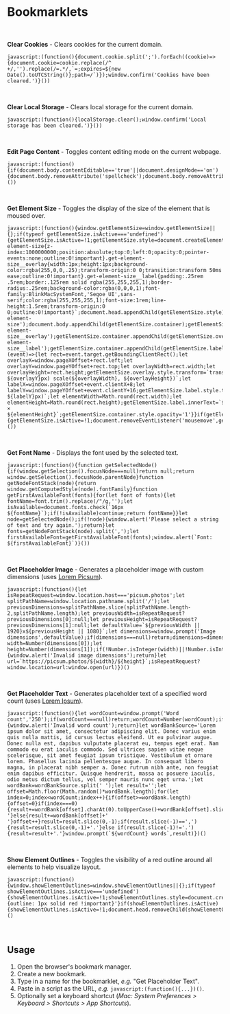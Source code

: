 # Bookmarklets

&nbsp;

**Clear Cookies** - Clears cookies for the current domain.

```
javascript:(function(){document.cookie.split(';').forEach((cookie)=>{document.cookie=cookie.replace(/^ +/,'').replace(/=.*/,`=;expires=${new Date().toUTCString()};path=/`)});window.confirm('Cookies have been cleared.')}())
```

&nbsp;

**Clear Local Storage** - Clears local storage for the current domain.

```
javascript:(function(){localStorage.clear();window.confirm('Local storage has been cleared.')}())
```

&nbsp;

**Edit Page Content** - Toggles content editing mode on the current webpage.

```
javascript:(function(){if(document.body.contentEditable=='true'||document.designMode=='on'){document.body.removeAttribute('spellcheck');document.body.removeAttribute('contentEditable');document.designMode='off';return}document.body.setAttribute('spellcheck','false');document.body.setAttribute('contenteditable','true');document.designMode='on'}())
```

&nbsp;

**Get Element Size** - Toggles the display of the size of the element that is moused over.

```
javascript:(function(){window.getElementSize=window.getElementSize||{};if(typeof getElementSize.isActive==='undefined'){getElementSize.isActive=!1;getElementSize.style=document.createElement('style');getElementSize.style.innerText=`.get-element-size{z-index:1000000000;position:absolute;top:0;left:0;opacity:0;pointer-events:none;outline:0!important}.get-element-size__overlay{width:1px;height:1px;background-color:rgba(255,0,0,.25);transform-origin:0 0;transition:transform 50ms ease;outline:0!important}.get-element-size__label{padding:.25rem .5rem;border:.125rem solid rgba(255,255,255,1);border-radius:.25rem;background-color:rgba(0,0,0,1);font-family:BlinkMacSystemFont,'Segoe UI',sans-serif;color:rgba(255,255,255,1);font-size:1rem;line-height:1.5rem;transform-origin:0 0;outline:0!important}`;document.head.appendChild(getElementSize.style);getElementSize.container=document.createElement('div');getElementSize.container.classList.add('get-element-size');document.body.appendChild(getElementSize.container);getElementSize.overlay=document.createElement('div');getElementSize.overlay.classList.add('get-element-size__overlay');getElementSize.container.appendChild(getElementSize.overlay);getElementSize.label=document.createElement('div');getElementSize.label.classList.add('get-element-size__label');getElementSize.container.appendChild(getElementSize.label);getElementSize.update=(event)=>{let rect=event.target.getBoundingClientRect();let overlayX=window.pageXOffset+rect.left;let overlayY=window.pageYOffset+rect.top;let overlayWidth=rect.width;let overlayHeight=rect.height;getElementSize.overlay.style.transform=`translate(${overlayX}px, ${overlayY}px) scale(${overlayWidth}, ${overlayHeight})`;let labelX=window.pageXOffset+event.clientX+8;let labelY=window.pageYOffset+event.clientY+16;getElementSize.label.style.transform=`translate(${labelX}px, ${labelY}px)`;let elementWidth=Math.round(rect.width);let elementHeight=Math.round(rect.height);getElementSize.label.innerText=`${elementWidth} × ${elementHeight}`;getElementSize.container.style.opacity='1'}}if(getElementSize.isActive){getElementSize.isActive=!1;document.removeEventListener('mousemove',getElementSize.update);getElementSize.container.style.opacity='0';return}getElementSize.isActive=!0;document.addEventListener('mousemove',getElementSize.update)}())
```

&nbsp;

**Get Font Name** - Displays the font used by the selected text.

```
javascript:(function(){function getSelectedNode(){if(window.getSelection().focusNode===null)return null;return window.getSelection().focusNode.parentNode}function getNodeFontStack(node){return window.getComputedStyle(node).fontFamily}function getFirstAvailableFont(fonts){for(let font of fonts){let fontName=font.trim().replace(/"/g,'');let isAvailable=document.fonts.check(`16px ${fontName}`);if(!isAvailable)continue;return fontName}}let node=getSelectedNode();if(!node){window.alert('Please select a string of text and try again.');return}let fonts=getNodeFontStack(node).split(',');let firstAvailableFont=getFirstAvailableFont(fonts);window.alert(`Font: ${firstAvailableFont}`)}())
```

&nbsp;

**Get Placeholder Image** - Generates a placeholder image with custom dimensions (uses [Lorem Picsum](http://picsum.photos/)).

```
javascript:(function(){let isRepeatRequest=window.location.host==='picsum.photos';let splitPathName=window.location.pathname.split('/');let previousDimensions=splitPathName.slice(splitPathName.length-2,splitPathName.length);let previousWidth=isRepeatRequest?previousDimensions[0]:null;let previousHeight=isRepeatRequest?previousDimensions[1]:null;let defaultValue=`${previousWidth || 1920}x${previousHeight || 1080}`;let dimensions=window.prompt('Image dimensions',defaultValue);if(dimensions===null)return;dimensions=dimensions.split('x');let width=Number(dimensions[0]);let height=Number(dimensions[1]);if(!Number.isInteger(width)||!Number.isInteger(height)){window.alert('Invalid image dimensions');return}let url=`https://picsum.photos/${width}/${height}`;isRepeatRequest?window.location=url:window.open(url)})()
```

&nbsp;

**Get Placeholder Text** - Generates placeholder text of a specified word count (uses [Lorem Ipsum](https://www.lipsum.com/)).

```
javascript:(function(){let wordCount=window.prompt('Word count','250');if(wordCount===null)return;wordCount=Number(wordCount);if(!Number.isInteger(wordCount)||wordCount===0){window.alert('Invalid word count');return}let wordBankSource='Lorem ipsum dolor sit amet, consectetur adipiscing elit. Donec varius enim quis nulla mattis, id cursus lectus eleifend. Ut eu pulvinar augue. Donec nulla est, dapibus vulputate placerat eu, tempus eget erat. Nam commodo eu erat iaculis commodo. Sed ultrices sapien vitae neque scelerisque, sit amet feugiat ipsum tristique. Vestibulum et ornare lorem. Phasellus lacinia pellentesque augue. In consequat libero magna, in placerat nibh semper a. Donec rutrum nibh ante, non feugiat enim dapibus efficitur. Quisque hendrerit, massa ac posuere iaculis, odio metus dictum tellus, vel semper mauris nunc eget urna.';let wordBank=wordBankSource.split(' ');let result='';let offset=Math.floor(Math.random()*wordBank.length);for(let index=0;index<wordCount;index++){if(offset>=wordBank.length){offset=0}if(index===0){result+=wordBank[offset].charAt(0).toUpperCase()+wordBank[offset].slice(1)+' '}else{result+=wordBank[offset]+' '}offset++}result=result.slice(0,-1);if(result.slice(-1)==','){result=result.slice(0,-1)+'.'}else if(result.slice(-1)!='.'){result=result+'.'}window.prompt(`${wordCount} words`,result)})()
```

&nbsp;

**Show Element Outlines** - Toggles the visibility of a red outline around all elements to help visualize layout.

```
javascript:(function(){window.showElementOutlines=window.showElementOutlines||{};if(typeof showElementOutlines.isActive==='undefined'){showElementOutlines.isActive=!1;showElementOutlines.style=document.createElement('style');showElementOutlines.style.innerHTML='* {outline: 1px solid red !important}'}if(showElementOutlines.isActive){showElementOutlines.isActive=!1;document.head.removeChild(showElementOutlines.style);return}showElementOutlines.isActive=!0;document.head.appendChild(showElementOutlines.style)})()
```

&nbsp;

## Usage

1. Open the browser's bookmark manager.
2. Create a new bookmark.
3. Type in a name for the bookmarklet, _e.g._ "Get Placeholder Text".
4. Paste in a script as the URL, _e.g._ `javascript:(function(){...})()`.
5. Optionally set a keyboard shortcut (_Mac: System Preferences > Keyboard > Shortcuts > App Shortcuts_).

